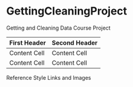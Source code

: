 # GettingCleaningProject
Getting and Cleaning Data Course Project

First Header  | Second Header
------------- | -------------
Content Cell  | Content Cell
Content Cell  | Content Cell
Reference Style Links and Images